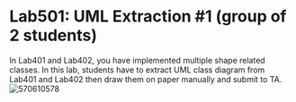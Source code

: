 ﻿# Lab501: UML Extraction #1 (group of 2 students)

In Lab401 and Lab402, you have implemented multiple shape related classes.
In this lab, students have to extract UML class diagram from Lab401 and Lab402 
then draw them on paper manually and submit to TA.
![570610578](http://www.uppic.biz/images/2015/09/22/แบบแผนที่ยังไม่ได้ตั้งชื่อ_(1).png)

